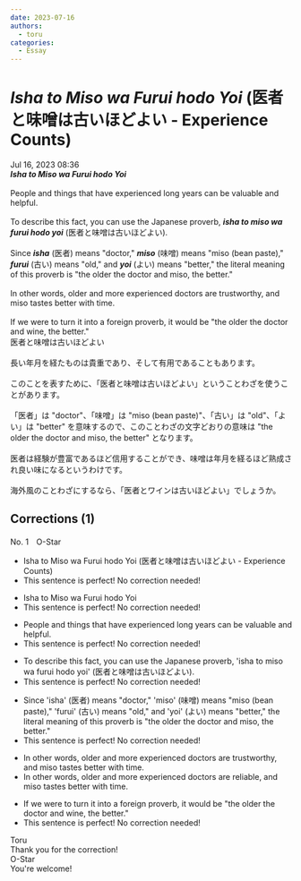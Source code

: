```yaml
---
date: 2023-07-16
authors:
  - toru
categories:
  - Essay
---
```


<h1 id="subject_show"><strong><em>Isha to Miso wa Furui hodo Yoi</strong></em> (医者と味噌は古いほどよい - Experience Counts)</h1>
<div class="date">Jul 16, 2023 08:36</div>
<div id="post"><div id="body_show_ori">
<strong><em>Isha to Miso wa Furui hodo Yoi</strong></em><br/><br/>People and things that have experienced long years can be valuable and helpful.<br/><br/>To describe this fact, you can use the Japanese proverb, <strong><em>isha to miso wa furui hodo yoi</em></strong> (医者と味噌は古いほどよい).<br/><br/>Since <strong><em>isha</em></strong> (医者) means "doctor," <strong><em>miso</em></strong> (味噌) means "miso (bean paste)," <strong><em>furui</em></strong> (古い) means "old," and <strong><em>yoi</em></strong> (よい) means "better," the literal meaning of this proverb is "the older the doctor and miso, the better."<br/><br/>In other words, older and more experienced doctors are trustworthy, and miso tastes better with time.<br/><br/>If we were to turn it into a foreign proverb, it would be "the older the doctor and wine, the better."
</div></div>

<!-- more -->

<div id="post_ja"><div id="body_show_mo">
医者と味噌は古いほどよい<br/><br/>長い年月を経たものは貴重であり、そして有用であることもあります。<br/><br/>このことを表すために、「医者と味噌は古いほどよい」ということわざを使うことがあります。<br/><br/>「医者」は "doctor"、「味噌」は "miso (bean paste)"、「古い」は "old"、「よい」は "better" を意味するので、このことわざの文字どおりの意味は "the older the doctor and miso, the better" となります。<br/><br/>医者は経験が豊富であるほど信用することができ、味噌は年月を経るほど熟成され良い味になるというわけです。<br/><br/>海外風のことわざにするなら、「医者とワインは古いほどよい」でしょうか。
</div></div>

## Corrections (1)
<div id="block"><div class="first_name"> No. 1　<span class="just_name">O-Star</span></div><div id="block2">
<ul class="correction_field">
<li class="incorrect">Isha to Miso wa Furui hodo Yoi (医者と味噌は古いほどよい - Experience Counts)</li>
<li class="corrected perfect">This sentence is perfect! No correction needed!</li>
</ul>
<ul class="correction_field">
<li class="incorrect">Isha to Miso wa Furui hodo Yoi</li>
<li class="corrected perfect">This sentence is perfect! No correction needed!</li>
</ul>
<ul class="correction_field">
<li class="incorrect">People and things that have experienced long years can be valuable and helpful.</li>
<li class="corrected perfect">This sentence is perfect! No correction needed!</li>
</ul>
<ul class="correction_field">
<li class="incorrect">To describe this fact, you can use the Japanese proverb, 'isha to miso wa furui hodo yoi' (医者と味噌は古いほどよい).</li>
<li class="corrected perfect">This sentence is perfect! No correction needed!</li>
</ul>
<ul class="correction_field">
<li class="incorrect">Since 'isha' (医者) means "doctor," 'miso' (味噌) means "miso (bean paste)," 'furui' (古い) means "old," and 'yoi' (よい) means "better," the literal meaning of this proverb is "the older the doctor and miso, the better."</li>
<li class="corrected perfect">This sentence is perfect! No correction needed!</li>
</ul>
<ul class="correction_field">
<li class="incorrect">In other words, older and more experienced doctors are trustworthy, and miso tastes better with time.</li>
<li class="corrected correct">
In other words, older and more experienced doctors are <span class="f_bold">reliable</span>, and miso tastes better with time.
</li>
</ul>
<ul class="correction_field">
<li class="incorrect">If we were to turn it into a foreign proverb, it would be "the older the doctor and wine, the better."</li>
<li class="corrected perfect">This sentence is perfect! No correction needed!</li>
</ul>
</div><div class="name"><span class="just_name">Toru</span><br>
Thank you for the correction!
</div>
<div class="name"><span class="just_name">O-Star</span><br>
You're welcome!
</div>
</div>
